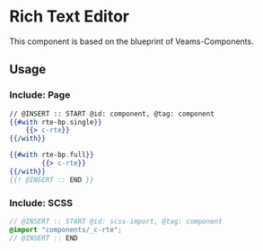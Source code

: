 # Rich Text Editor

This component is based on the blueprint of Veams-Components.

## Usage

### Include: Page

``` hbs
// @INSERT :: START @id: component, @tag: component
{{#with rte-bp.single}}
	{{> c-rte}}
{{/with}}

{{#with rte-bp.full}}
		{{> c-rte}}
{{/with}}
{{! @INSERT :: END }}
```

### Include: SCSS

``` scss
// @INSERT :: START @id: scss-import, @tag: component
@import "components/_c-rte";
// @INSERT :: END
```

